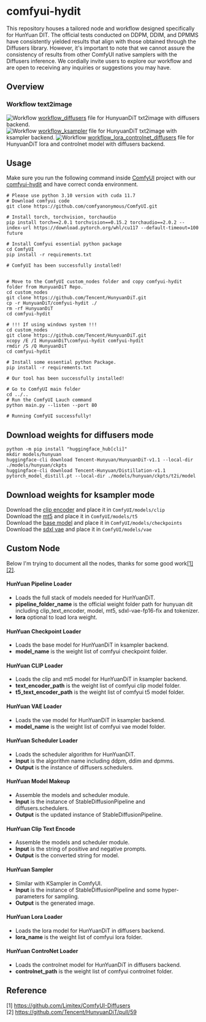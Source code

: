 # comfyui-hydit

This repository houses a tailored node and workflow designed specifically for HunYuan DIT. The official tests conducted on DDPM, DDIM, and DPMMS have consistently yielded results that align with those obtained through the Diffusers library. However, it's important to note that we cannot assure the consistency of results from other ComfyUI native samplers with the Diffusers inference. We cordially invite users to explore our workflow and are open to receiving any inquiries or suggestions you may have.

## Overview


### Workflow text2image

![Workflow](img/work_diffusers.png)
[workflow_diffusers](workflow/workflow_diffusers.json) file for HunyuanDiT txt2image with diffusers backend.  
![Workflow](img/workflow_ksampler.png)
[workflow_ksampler](workflow/workflow_ksampler.json) file for HunyuanDiT txt2image with ksampler backend.
![Workflow](img/workflow_lora_controlnet.png)
[workflow_lora_controlnet_diffusers](workflow/workflow_lora_controlnet.json) file for HunyuanDiT lora and controlnet model with diffusers backend.


## Usage

Make sure you run the following command inside [ComfyUI](https://github.com/comfyanonymous/ComfyUI) project with our [comfyui-hydit](.) and have correct conda environment.

```shell
# Please use python 3.10 version with cuda 11.7
# Download comfyui code
git clone https://github.com/comfyanonymous/ComfyUI.git

# Install torch, torchvision, torchaudio
pip install torch==2.0.1 torchvision==0.15.2 torchaudio==2.0.2 --index-url https://download.pytorch.org/whl/cu117 --default-timeout=100 future

# Install Comfyui essential python package
cd ComfyUI
pip install -r requirements.txt

# ComfyUI has been successfully installed!


# Move to the ComfyUI custom_nodes folder and copy comfyui-hydit folder from HunyuanDiT Repo.
cd custom_nodes
git clone https://github.com/Tencent/HunyuanDiT.git
cp -r HunyuanDiT/comfyui-hydit ./
rm -rf HunyuanDiT
cd comfyui-hydit

# !!! If using windows system !!!
cd custom_nodes
git clone https://github.com/Tencent/HunyuanDiT.git
xcopy /E /I HunyuanDiT\comfyui-hydit comfyui-hydit
rmdir /S /Q HunyuanDiT
cd comfyui-hydit

# Install some essential python Package.
pip install -r requirements.txt

# Our tool has been successfully installed!

# Go to ComfyUI main folder
cd ../..
# Run the ComfyUI Lauch command
python main.py --listen --port 80

# Running ComfyUI successfully!
```

## Download weights for diffusers mode

```shell
python -m pip install "huggingface_hub[cli]"
mkdir models/hunyuan
huggingface-cli download Tencent-Hunyuan/HunyuanDiT-v1.1 --local-dir ./models/hunyuan/ckpts
huggingface-cli download Tencent-Hunyuan/Distillation-v1.1 pytorch_model_distill.pt --local-dir ./models/hunyuan/ckpts/t2i/model
```

## Download weights for ksampler mode
Download the [clip encoder](https://huggingface.co/Tencent-Hunyuan/HunyuanDiT/blob/main/t2i/clip_text_encoder/pytorch_model.bin) and place it in `ComfyUI/models/clip`  
Download the [mt5](https://huggingface.co/Tencent-Hunyuan/HunyuanDiT/blob/main/t2i/mt5/pytorch_model.bin) and place it in `ComfyUI/models/t5`  
Download the [base model](https://huggingface.co/Tencent-Hunyuan/HunyuanDiT/blob/main/t2i/model/pytorch_model_ema.pt) and place it in `ComfyUI/models/checkpoints`  
Download the [sdxl vae](https://huggingface.co/Tencent-Hunyuan/HunyuanDiT/blob/main/t2i/sdxl-vae-fp16-fix/diffusion_pytorch_model.bin) and place it in `ComfyUI/models/vae`   


## Custom Node
Below I'm trying to document all the nodes, thanks for some good work[[1]](#1)[[2]](#2).
#### HunYuan Pipeline Loader
- Loads the full stack of models needed for HunYuanDiT.  
- **pipeline_folder_name** is the official weight folder path for hunyuan dit including clip_text_encoder, model, mt5, sdxl-vae-fp16-fix and tokenizer.
- **lora** optional to load lora weight.

#### HunYuan Checkpoint Loader
- Loads the base model for HunYuanDiT in ksampler backend.  
- **model_name** is the weight list of comfyui checkpoint folder.


#### HunYuan CLIP Loader
- Loads the clip and mt5 model for HunYuanDiT in ksampler backend.  
- **text_encoder_path** is the weight list of comfyui clip model folder.
- **t5_text_encoder_path** is the weight list of comfyui t5 model folder.

#### HunYuan VAE Loader
- Loads the vae model for HunYuanDiT in ksampler backend.  
- **model_name** is the weight list of comfyui vae model folder.

#### HunYuan Scheduler Loader
- Loads the scheduler algorithm for HunYuanDiT.  
- **Input** is the algorithm name including ddpm, ddim and dpmms.
- **Output** is the instance of diffusers.schedulers.

#### HunYuan Model Makeup
- Assemble the models and scheduler module.  
- **Input** is the instance of StableDiffusionPipeline and diffusers.schedulers.
- **Output** is the updated instance of StableDiffusionPipeline.

#### HunYuan Clip Text Encode
- Assemble the models and scheduler module.  
- **Input** is the string of positive and negative prompts.
- **Output** is the converted string for model.

#### HunYuan Sampler
- Similar with KSampler in ComfyUI.  
- **Input** is the instance of StableDiffusionPipeline and some hyper-parameters for sampling.
- **Output** is the generated image.

#### HunYuan Lora Loader
- Loads the lora model for HunYuanDiT in diffusers backend.  
- **lora_name** is the weight list of comfyui lora folder.

#### HunYuan ControNet Loader
- Loads the controlnet model for HunYuanDiT in diffusers backend.  
- **controlnet_path** is the weight list of comfyui controlnet folder.

## Reference 
<a id="1">[1]</a> 
https://github.com/Limitex/ComfyUI-Diffusers  
<a id="2">[2]</a>
https://github.com/Tencent/HunyuanDiT/pull/59

